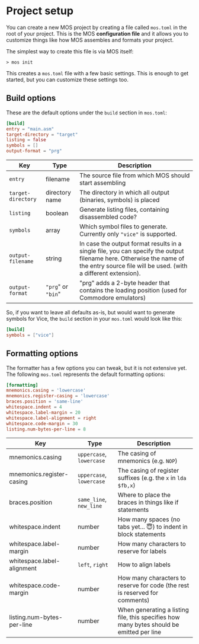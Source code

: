 # Project setup

You can create a new MOS project by creating a file called `mos.toml` in the root of your project. This is the MOS **configuration file** and it allows you to customize things like how MOS assembles and formats your project.

The simplest way to create this file is via MOS itself:
```
> mos init
```

This creates a `mos.toml` file with a few basic settings. This is enough to get started, but you can customize these settings too.

## Build options
These are the default options under the `build` section in `mos.toml`:

```toml
[build]
entry = "main.asm"
target-directory = "target"
listing = false
symbols = []
output-format = "prg"
```

| Key | Type | Description |
| --- | ---- | ----------- |
| `entry` | filename | The source file from which MOS should start assembling |
| `target-directory` | directory name | The directory in which all output (binaries, symbols) is placed
| `listing` | boolean | Generate listing files, containing disassembled code? |
| `symbols` | array | Which symbol files to generate. Currently only `"vice"` is supported.
| `output-filename` | string | In case the output format results in a single file, you can specify the output filename here. Otherwise the name of the entry source file will be used. (with a different extension). |
| `output-format` | `"prg`" or `"bin`" | "prg" adds a 2-byte header that contains the loading position (used for Commodore emulators) |

So, if you want to leave all defaults as-is, but would want to generate symbols for Vice, the `build` section in your `mos.toml` would look like this:

```toml
[build]
symbols = ["vice"]
```

## Formatting options
The formatter has a few options you can tweak, but it is not extensive yet. The following `mos.toml` represents the default formatting options:

```toml
[formatting]
mnemonics.casing = 'lowercase'
mnemonics.register-casing = 'lowercase'
braces.position = 'same-line'
whitespace.indent = 4
whitespace.label-margin = 20
whitespace.label-alignment = right
whitespace.code-margin = 30
listing.num-bytes-per-line = 8
```

| Key | Type | Description |
| --- | ---- | ----------- |
| mnemonics.casing | `uppercase`, `lowercase` | The casing of mnemonics (e.g. `NOP`) |
| mnemonics.register-casing | `uppercase`, `lowercase` | The casing of register suffixes (e.g. the `x` in `lda $fb,x`) |
| braces.position | `same_line`, `new_line` | Where to place the braces in things like if statements |
| whitespace.indent | number | How many spaces (no tabs yet... :innocent:) to indent in block statements |
| whitespace.label-margin | number | How many characters to reserve for labels |
| whitespace.label-alignment | `left`, `right` | How to align labels |
| whitespace.code-margin | number | How many characters to reserve for code (the rest is reserved for comments) |
| listing.num-bytes-per-line | number | When generating a listing file, this specifies how many bytes should be emitted per line |